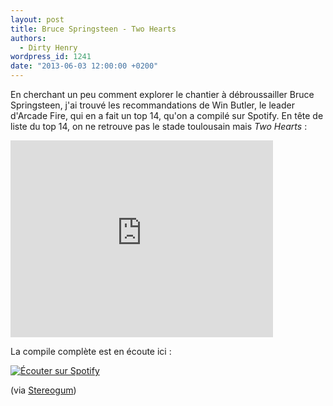```yaml
---
layout: post
title: Bruce Springsteen - Two Hearts
authors:
  - Dirty Henry
wordpress_id: 1241
date: "2013-06-03 12:00:00 +0200"
---
```


En cherchant un peu comment explorer le chantier à débroussailler Bruce
Springsteen, j'ai trouvé les recommandations de Win Butler, le leader d'Arcade
Fire, qui en a fait un top 14, qu'on a compilé sur Spotify. En tête de liste du
top 14, on ne retrouve pas le stade toulousain mais _Two Hearts_ :

<iframe width="420" height="315" src="http://www.youtube.com/embed/g3aqhFjYLWk" frameborder="0" allowfullscreen></iframe>

La compile complète est en écoute ici :

[<img alt="Écouter sur Spotify" src="/squelettes/images/spotify-button.png" />](http://open.spotify.com/user/dirtyhenry/playlist/1SmZPuNRAG0WIiThwKcB6F)

(via
[Stereogum](http://www.stereogum.com/592652/win-butlers-14-favorite-springsteen-songs/list/))
